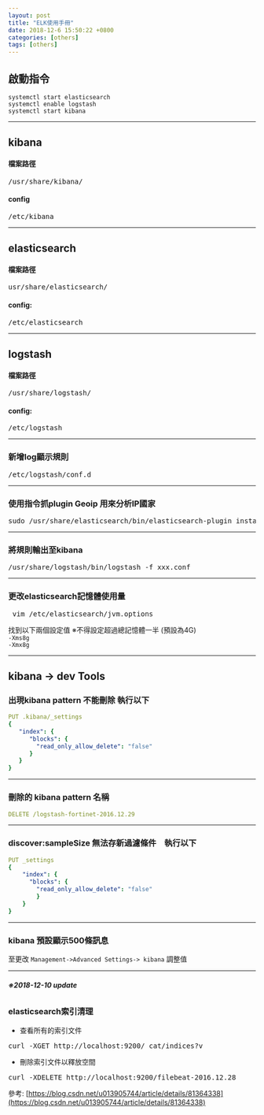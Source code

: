 ```yaml
---
layout: post
title: "ELK使用手冊"
date: 2018-12-6 15:50:22 +0800
categories: [others]
tags: [others]
---
```


## **啟動指令**
`systemctl start elasticsearch` <br />
`systemctl enable logstash` <br />
`systemctl start kibana` <br />

--- 	 

## **kibana**

#### 檔案路徑
<pre>/usr/share/kibana/</pre>
#### config
<pre>/etc/kibana</pre>

---

## **elasticsearch**
#### 檔案路徑
<pre>usr/share/elasticsearch/</pre>
#### config:
<pre>/etc/elasticsearch</pre>

---

## **logstash**
#### 檔案路徑
<pre>/usr/share/logstash/</pre>

#### config:
<pre>/etc/logstash</pre>

---

### 新增log顯示規則
<pre>/etc/logstash/conf.d</pre>

---

### 使用指令抓plugin Geoip 用來分析IP國家
<pre>sudo /usr/share/elasticsearch/bin/elasticsearch-plugin install ingest-geoip</pre>

---

### 將規則輸出至kibana 
<pre>/usr/share/logstash/bin/logstash -f xxx.conf </pre>

---

### 更改elasticsearch記憶體使用量

<pre> vim /etc/elasticsearch/jvm.options</pre>

找到以下兩個設定值 ※不得設定超過總記憶體一半 (預設為4G)<br />
`-Xms8g` <br />
`-Xmx8g` <br />

---

## kibana -> dev Tools

### 出現kibana pattern 不能刪除 執行以下

```yaml
PUT .kibana/_settings
{
   "index": {
      "blocks": {
        "read_only_allow_delete": "false"
      }
   }
}
```
---

### 刪除的 kibana pattern 名稱 

```yaml
DELETE /logstash-fortinet-2016.12.29
```
---

### discover:sampleSize 無法存新過濾條件　執行以下

```yaml
PUT _settings 
{
    "index": { 
      "blocks": { 
        "read_only_allow_delete": "false" 
        } 
    }
}
```
---

### kibana 預設顯示500條訊息

至更改 `Management->Advanced Settings-> kibana` 調整值

---
###### **※2018-12-10 update**

### elasticsearch索引清理

- 查看所有的索引文件<br />
<pre>curl -XGET http://localhost:9200/_cat/indices?v</pre>
- 刪除索引文件以釋放空間<br />
<pre>curl -XDELETE http://localhost:9200/filebeat-2016.12.28</pre>


參考: [https://blog.csdn.net/u013905744/article/details/81364338](https://blog.csdn.net/u013905744/article/details/81364338)